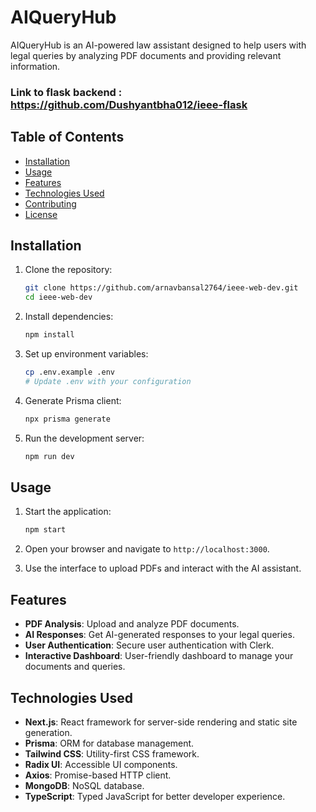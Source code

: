 # AIQueryHub

AIQueryHub is an AI-powered law assistant designed to help users with legal queries by analyzing PDF documents and providing relevant information.


### Link to flask backend : https://github.com/Dushyantbha012/ieee-flask
## Table of Contents

- [Installation](#installation)
- [Usage](#usage)
- [Features](#features)
- [Technologies Used](#technologies-used)
- [Contributing](#contributing)
- [License](#license)

## Installation

1. Clone the repository:
    ```sh
    git clone https://github.com/arnavbansal2764/ieee-web-dev.git
    cd ieee-web-dev
    ```

2. Install dependencies:
    ```sh
    npm install
    ```

3. Set up environment variables:
    ```sh
    cp .env.example .env
    # Update .env with your configuration
    ```

4. Generate Prisma client:
    ```sh
    npx prisma generate
    ```

5. Run the development server:
    ```sh
    npm run dev
    ```

## Usage

1. Start the application:
    ```sh
    npm start
    ```

2. Open your browser and navigate to `http://localhost:3000`.

3. Use the interface to upload PDFs and interact with the AI assistant.

## Features

- **PDF Analysis**: Upload and analyze PDF documents.
- **AI Responses**: Get AI-generated responses to your legal queries.
- **User Authentication**: Secure user authentication with Clerk.
- **Interactive Dashboard**: User-friendly dashboard to manage your documents and queries.

## Technologies Used

- **Next.js**: React framework for server-side rendering and static site generation.
- **Prisma**: ORM for database management.
- **Tailwind CSS**: Utility-first CSS framework.
- **Radix UI**: Accessible UI components.
- **Axios**: Promise-based HTTP client.
- **MongoDB**: NoSQL database.
- **TypeScript**: Typed JavaScript for better developer experience.

